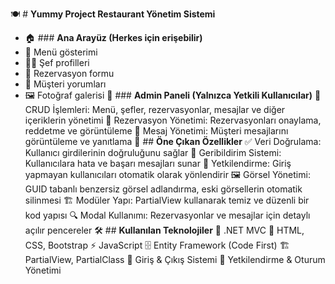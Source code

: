 🍽️ # **Yummy Project Restaurant Yönetim Sistemi**
- 🏠 ### **Ana Arayüz (Herkes için erişebilir)**
- 📜 Menü gösterimi
- 👨‍🍳 Şef profilleri
- 📅 Rezervasyon formu
- 💬 Müşteri yorumları
- 🖼️ Fotoğraf galerisi
🔑 ### **Admin Paneli (Yalnızca Yetkili Kullanıcılar)**
📌 CRUD İşlemleri: Menü, şefler, rezervasyonlar, mesajlar ve diğer içeriklerin yönetimi
📆 Rezervasyon Yönetimi: Rezervasyonları onaylama, reddetme ve görüntüleme
📩 Mesaj Yönetimi: Müşteri mesajlarını görüntüleme ve yanıtlama
🚀 ## **Öne Çıkan Özellikler**
✅ Veri Doğrulama: Kullanıcı girdilerinin doğruluğunu sağlar
🔔 Geribildirim Sistemi: Kullanıcılara hata ve başarı mesajları sunar
🔐 Yetkilendirme: Giriş yapmayan kullanıcıları otomatik olarak yönlendirir
🖼️ Görsel Yönetimi: GUID tabanlı benzersiz görsel adlandırma, eski görsellerin otomatik silinmesi
🏗️ Modüler Yapı: PartialView kullanarak temiz ve düzenli bir kod yapısı
🔍 Modal Kullanımı: Rezervasyonlar ve mesajlar için detaylı açılır pencereler
🛠 ## **Kullanılan Teknolojiler**
🎯 .NET MVC
🎨 HTML, CSS, Bootstrap
⚡ JavaScript
🗄 Entity Framework (Code First)
🏗 PartialView, PartialClass
🔄 Giriş & Çıkış Sistemi
🔑 Yetkilendirme & Oturum Yönetimi
